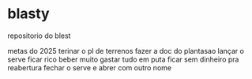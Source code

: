 # blasty
repositorio do blest

metas do 2025
terinar o pl de terrenos
fazer a doc do plantasao 
lançar o serve
ficar rico
beber muito
gastar tudo em puta
ficar sem dinheiro pra reabertura
fechar o serve
e abrer com outro nome

